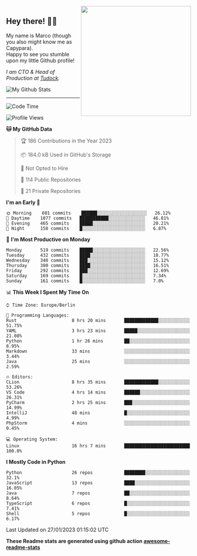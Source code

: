 <img src="https://capypara.de/para_logo.png?a=13" align="right" width="300">

## Hey there! 👋🙃
My name is Marco (though you also might know me as Capypara).  
Happy to see you stumble upon my little Github profile!

*I am CTO & Head of Production at <a href="http://tudock.de">Tudock</a>.*


![My Github Stats](https://github-readme-stats.vercel.app/api?username=theCapypara&show_icons=true&title_color=8ea106&text_color=ffffff&icon_color=8ea106&bg_color=2F343F&hide_border=1)

---
<!--START_SECTION:waka-->
![Code Time](http://img.shields.io/badge/Code%20Time-2%2C079%20hrs%206%20mins-blue)

![Profile Views](http://img.shields.io/badge/Profile%20Views-1-blue)

**🐱 My GitHub Data** 

> 🏆 186 Contributions in the Year 2023
 > 
> 📦 184.0 kB Used in GitHub's Storage 
 > 
> 🚫 Not Opted to Hire
 > 
> 📜 114 Public Repositories 
 > 
> 🔑 21 Private Repositories  
 > 
**I'm an Early 🐤** 

```text
🌞 Morning    601 commits    ██████░░░░░░░░░░░░░░░░░░░   26.12% 
🌆 Daytime    1077 commits   ███████████░░░░░░░░░░░░░░   46.81% 
🌃 Evening    465 commits    █████░░░░░░░░░░░░░░░░░░░░   20.21% 
🌙 Night      158 commits    █░░░░░░░░░░░░░░░░░░░░░░░░   6.87%

```
📅 **I'm Most Productive on Monday** 

```text
Monday       519 commits    █████░░░░░░░░░░░░░░░░░░░░   22.56% 
Tuesday      432 commits    ████░░░░░░░░░░░░░░░░░░░░░   18.77% 
Wednesday    348 commits    ███░░░░░░░░░░░░░░░░░░░░░░   15.12% 
Thursday     380 commits    ████░░░░░░░░░░░░░░░░░░░░░   16.51% 
Friday       292 commits    ███░░░░░░░░░░░░░░░░░░░░░░   12.69% 
Saturday     169 commits    █░░░░░░░░░░░░░░░░░░░░░░░░   7.34% 
Sunday       161 commits    █░░░░░░░░░░░░░░░░░░░░░░░░   7.0%

```


📊 **This Week I Spent My Time On** 

```text
⌚︎ Time Zone: Europe/Berlin

💬 Programming Languages: 
Rust                     8 hrs 20 mins       █████████████░░░░░░░░░░░░   51.75% 
YAML                     3 hrs 23 mins       █████░░░░░░░░░░░░░░░░░░░░   21.08% 
Python                   1 hr 26 mins        ██░░░░░░░░░░░░░░░░░░░░░░░   8.95% 
Markdown                 33 mins             ░░░░░░░░░░░░░░░░░░░░░░░░░   3.44% 
Java                     25 mins             ░░░░░░░░░░░░░░░░░░░░░░░░░   2.59%

🔥 Editors: 
CLion                    8 hrs 35 mins       █████████████░░░░░░░░░░░░   53.26% 
VS Code                  4 hrs 14 mins       ██████░░░░░░░░░░░░░░░░░░░   26.31% 
PyCharm                  2 hrs 25 mins       ███░░░░░░░░░░░░░░░░░░░░░░   14.99% 
IntelliJ                 48 mins             █░░░░░░░░░░░░░░░░░░░░░░░░   4.99% 
PhpStorm                 4 mins              ░░░░░░░░░░░░░░░░░░░░░░░░░   0.45%

💻 Operating System: 
Linux                    16 hrs 7 mins       █████████████████████████   100.0%

```

**I Mostly Code in Python** 

```text
Python                   26 repos            ████████░░░░░░░░░░░░░░░░░   32.1% 
JavaScript               13 repos            ████░░░░░░░░░░░░░░░░░░░░░   16.05% 
Java                     7 repos             ██░░░░░░░░░░░░░░░░░░░░░░░   8.64% 
TypeScript               6 repos             █░░░░░░░░░░░░░░░░░░░░░░░░   7.41% 
Shell                    5 repos             █░░░░░░░░░░░░░░░░░░░░░░░░   6.17%

```



 Last Updated on 27/01/2023 01:15:02 UTC
<!--END_SECTION:waka-->

**These Readme stats are generated using github action [awesome-readme-stats](https://github.com/anmol098/waka-readme-stats)**
